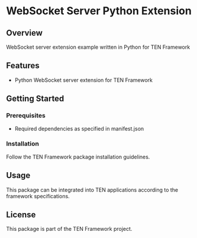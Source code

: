 # WebSocket Server Python Extension

## Overview

WebSocket server extension example written in Python for TEN Framework

## Features

- Python WebSocket server extension for TEN Framework

## Getting Started

### Prerequisites

- Required dependencies as specified in manifest.json

### Installation

Follow the TEN Framework package installation guidelines.

## Usage

This package can be integrated into TEN applications according to the framework specifications.

## License

This package is part of the TEN Framework project.
